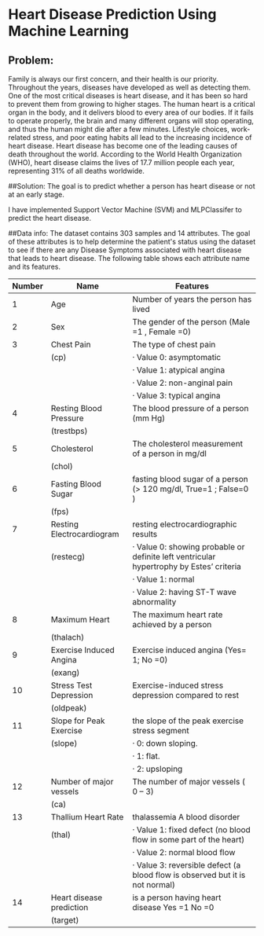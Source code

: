 # Heart Disease Prediction Using Machine Learning

## Problem:
Family is always our first concern, and their health is our priority. Throughout the years, diseases have developed as well as detecting them. One of the most critical diseases is heart disease, and it has been so hard to prevent them from growing to higher stages. 
The human heart is a critical organ in the body, and it delivers blood to every area of our bodies. If it fails to operate properly, the brain and many different organs will stop operating, and thus the human might die after a few minutes. Lifestyle choices, work-related stress, and poor eating habits all lead to the increasing incidence of heart disease. Heart disease has become one of the leading causes of death throughout the world. According to the World Health Organization (WHO), heart disease claims the lives of 17.7 million people each year, representing 31% of all deaths worldwide.

##Solution:
The goal is to predict whether a person has heart disease or not at an early stage.

I have implemented Support Vector Machine (SVM) and MLPClassifer to predict the heart disease.

##Data info:
The dataset contains 303 samples and 14 attributes. The goal of these attributes is to help determine the patient's status using the dataset to see if there are any Disease Symptoms associated with heart disease that leads to heart disease. The following table shows each attribute name and its features. 

| Number | Name                      | Features                                                                                            |
|--------|---------------------------|-----------------------------------------------------------------------------------------------------|
| 1      | Age                       | Number of years the person has   lived                                                              |
| 2      | Sex                       | The gender of the person (Male =1   ,  Female =0)                                                   |
| 3      | Chest Pain                | The type of chest pain                                                                              |
|        | (cp)                      | ·           Value 0: asymptomatic                                                                   |
|        |                           | ·           Value 1: atypical angina                                                                |
|        |                           | ·           Value 2: non-anginal pain                                                               |
|        |                           | ·           Value 3: typical angina                                                                 |
| 4      | Resting Blood Pressure    | The blood pressure of a person (mm Hg)                                                              |
|        | (trestbps)                |                                                                                                     |
| 5      | Cholesterol               | The cholesterol measurement of a person  in mg/dl                                                   |
|        | (chol)                    |                                                                                                     |
| 6      | Fasting Blood Sugar       | fasting blood sugar of a person (> 120   mg/dl,  True=1 ; False=0  )                                |
|        | (fps)                     |                                                                                                     |
| 7      | Resting Electrocardiogram | resting electrocardiographic   results                                                              |
|        | (restecg)                 | ·           Value 0: showing probable or definite left   ventricular hypertrophy by Estes’ criteria |
|        |                           | ·           Value 1: normal                                                                         |
|        |                           | ·           Value 2: having ST-T wave abnormality                                                   |
| 8      | Maximum Heart             | The maximum heart rate achieved by a person                                                         |
|        | (thalach)                 |                                                                                                     |
| 9      | Exercise Induced Angina   | Exercise induced angina (Yes= 1; No =0)                                                             |
|        | (exang)                   |                                                                                                     |
| 10     | Stress Test Depression    | Exercise-induced stress depression compared to   rest                                               |
|        | (oldpeak)                 |                                                                                                     |
| 11     | Slope for Peak Exercise   | the slope of the peak exercise   stress segment                                                     |
|        | (slope)                   | ·           0: down sloping.                                                                        |
|        |                           | ·           1: flat.                                                                                |
|        |                           | ·           2: upsloping                                                                            |
| 12     | Number of major vessels   | The number of major vessels ( 0 – 3)                                                                |
|        | (ca)                      |                                                                                                     |
| 13     | Thallium Heart Rate       | thalassemia A blood disorder                                                                        |
|        | (thal)                    | ·           Value 1: fixed defect (no blood flow in some part   of the heart)                       |
|        |                           | ·           Value 2: normal blood flow                                                              |
|        |                           | ·           Value 3: reversible defect (a blood flow is   observed but it is not normal)            |
| 14     | Heart disease prediction  | is a person having heart disease  Yes =1    No =0                                                   |
|        | (target)                  |                                                                                                     |
